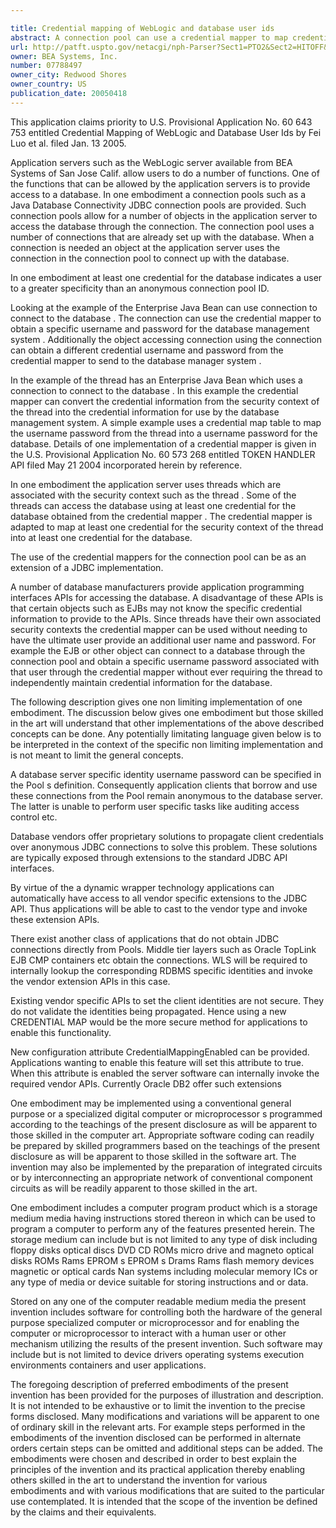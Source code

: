 ```yaml
---

title: Credential mapping of WebLogic and database user ids
abstract: A connection pool can use a credential mapper to map credentials for an application server into a credential to use with the database management system. This can allow objects such as an Enterprise Java Bean to access the database with more specific credentials than the anonymous connection pool connection user name/password.
url: http://patft.uspto.gov/netacgi/nph-Parser?Sect1=PTO2&Sect2=HITOFF&p=1&u=%2Fnetahtml%2FPTO%2Fsearch-adv.htm&r=1&f=G&l=50&d=PALL&S1=07788497&OS=07788497&RS=07788497
owner: BEA Systems, Inc.
number: 07788497
owner_city: Redwood Shores
owner_country: US
publication_date: 20050418
---
```

This application claims priority to U.S. Provisional Application No. 60 643 753 entitled Credential Mapping of WebLogic and Database User Ids by Fei Luo et al. filed Jan. 13 2005.

Application servers such as the WebLogic server available from BEA Systems of San Jose Calif. allow users to do a number of functions. One of the functions that can be allowed by the application servers is to provide access to a database. In one embodiment a connection pools such as a Java Database Connectivity JDBC connection pools are provided. Such connection pools allow for a number of objects in the application server to access the database through the connection. The connection pool uses a number of connections that are already set up with the database. When a connection is needed an object at the application server uses the connection in the connection pool to connect up with the database.

In one embodiment at least one credential for the database indicates a user to a greater specificity than an anonymous connection pool ID.

Looking at the example of the Enterprise Java Bean can use connection to connect to the database . The connection can use the credential mapper to obtain a specific username and password for the database management system . Additionally the object accessing connection using the connection can obtain a different credential username and password from the credential mapper to send to the database manager system .

In the example of the thread has an Enterprise Java Bean which uses a connection to connect to the database . In this example the credential mapper can convert the credential information from the security context of the thread into the credential information for use by the database management system. A simple example uses a credential map table to map the username password from the thread into a username password for the database. Details of one implementation of a credential mapper is given in the U.S. Provisional Application No. 60 573 268 entitled TOKEN HANDLER API filed May 21 2004 incorporated herein by reference.

In one embodiment the application server uses threads which are associated with the security context such as the thread . Some of the threads can access the database using at least one credential for the database obtained from the credential mapper . The credential mapper is adapted to map at least one credential for the security context of the thread into at least one credential for the database.

The use of the credential mappers for the connection pool can be as an extension of a JDBC implementation.

A number of database manufacturers provide application programming interfaces APIs for accessing the database. A disadvantage of these APIs is that certain objects such as EJBs may not know the specific credential information to provide to the APIs. Since threads have their own associated security contexts the credential mapper can be used without needing to have the ultimate user provide an additional user name and password. For example the EJB or other object can connect to a database through the connection pool and obtain a specific username password associated with that user through the credential mapper without ever requiring the thread to independently maintain credential information for the database.

The following description gives one non limiting implementation of one embodiment. The discussion below gives one embodiment but those skilled in the art will understand that other implementations of the above described concepts can be done. Any potentially limitating language given below is to be interpreted in the context of the specific non limiting implementation and is not meant to limit the general concepts.

A database server specific identity username password can be specified in the Pool s definition. Consequently application clients that borrow and use these connections from the Pool remain anonymous to the database server. The latter is unable to perform user specific tasks like auditing access control etc.

Database vendors offer proprietary solutions to propagate client credentials over anonymous JDBC connections to solve this problem. These solutions are typically exposed through extensions to the standard JDBC API interfaces.

By virtue of the a dynamic wrapper technology applications can automatically have access to all vendor specific extensions to the JDBC API. Thus applications will be able to cast to the vendor type and invoke these extension APIs.

There exist another class of applications that do not obtain JDBC connections directly from Pools. Middle tier layers such as Oracle TopLink EJB CMP containers etc obtain the connections. WLS will be required to internally lookup the corresponding RDBMS specific identities and invoke the vendor extension APIs in this case.

Existing vendor specific APIs to set the client identities are not secure. They do not validate the identities being propagated. Hence using a new CREDENTIAL MAP would be the more secure method for applications to enable this functionality.

New configuration attribute CredentialMappingEnabled can be provided. Applications wanting to enable this feature will set this attribute to true. When this attribute is enabled the server software can internally invoke the required vendor APIs. Currently Oracle DB2 offer such extensions 

One embodiment may be implemented using a conventional general purpose or a specialized digital computer or microprocessor s programmed according to the teachings of the present disclosure as will be apparent to those skilled in the computer art. Appropriate software coding can readily be prepared by skilled programmers based on the teachings of the present disclosure as will be apparent to those skilled in the software art. The invention may also be implemented by the preparation of integrated circuits or by interconnecting an appropriate network of conventional component circuits as will be readily apparent to those skilled in the art.

One embodiment includes a computer program product which is a storage medium media having instructions stored thereon in which can be used to program a computer to perform any of the features presented herein. The storage medium can include but is not limited to any type of disk including floppy disks optical discs DVD CD ROMs micro drive and magneto optical disks ROMs Rams EPROM s EPROM s Drams Rams flash memory devices magnetic or optical cards Nan systems including molecular memory ICs or any type of media or device suitable for storing instructions and or data.

Stored on any one of the computer readable medium media the present invention includes software for controlling both the hardware of the general purpose specialized computer or microprocessor and for enabling the computer or microprocessor to interact with a human user or other mechanism utilizing the results of the present invention. Such software may include but is not limited to device drivers operating systems execution environments containers and user applications.

The foregoing description of preferred embodiments of the present invention has been provided for the purposes of illustration and description. It is not intended to be exhaustive or to limit the invention to the precise forms disclosed. Many modifications and variations will be apparent to one of ordinary skill in the relevant arts. For example steps performed in the embodiments of the invention disclosed can be performed in alternate orders certain steps can be omitted and additional steps can be added. The embodiments were chosen and described in order to best explain the principles of the invention and its practical application thereby enabling others skilled in the art to understand the invention for various embodiments and with various modifications that are suited to the particular use contemplated. It is intended that the scope of the invention be defined by the claims and their equivalents.

